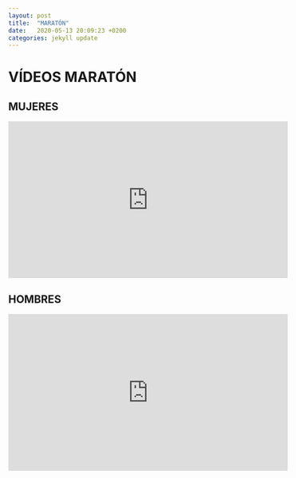 ```yaml
---
layout: post
title:  "MARATÓN"
date:   2020-05-13 20:09:23 +0200
categories: jekyll update
---
```

# VÍDEOS MARATÓN 

## MUJERES
<iframe width="560" height="315" src="https://www.youtube.com/embed/DsBOYOi5pds" frameborder="0" allow="accelerometer; autoplay; encrypted-media; gyroscope; picture-in-picture" allowfullscreen></iframe>

## HOMBRES
<iframe width="560" height="315" src="https://www.youtube.com/embed/FpoDmkZFAEI" frameborder="0" allow="accelerometer; autoplay; encrypted-media; gyroscope; picture-in-picture" allowfullscreen></iframe>
